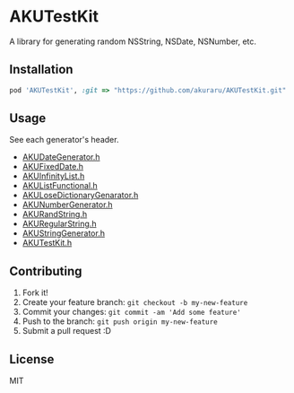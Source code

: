 # AKUTestKit

A library for generating random NSString, NSDate, NSNumber, etc.

## Installation

```ruby
pod 'AKUTestKit', :git => "https://github.com/akuraru/AKUTestKit.git"
```

## Usage

See each generator's header.

- [AKUDateGenerator.h](lib/AKUDateGenerator.h)
- [AKUFixedDate.h](lib/AKUFixedDate.h)
- [AKUInfinityList.h](lib/AKUInfinityList.h)
- [AKUListFunctional.h](lib/AKUListFunctional.h)
- [AKULoseDictionaryGenarator.h](lib/AKULoseDictionaryGenarator.h)
- [AKUNumberGenerator.h](lib/AKUNumberGenerator.h)
- [AKURandString.h](lib/AKURandString.h)
- [AKURegularString.h](lib/AKURegularString.h)
- [AKUStringGenerator.h](lib/AKUStringGenerator.h)
- [AKUTestKit.h](lib/AKUTestKit.h)


## Contributing

1. Fork it!
2. Create your feature branch: `git checkout -b my-new-feature`
3. Commit your changes: `git commit -am 'Add some feature'`
4. Push to the branch: `git push origin my-new-feature`
5. Submit a pull request :D

## License

MIT
